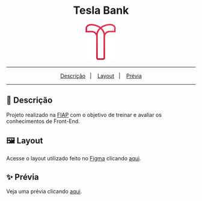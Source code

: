 <div align="center">
  <h1>Tesla Bank</h1>
  <img src="image/logo.svg">
  
</div>
<hr/>

<p align="center">
  <a href="#pushpin-Descrição">Descrição</a>&nbsp;&nbsp;&nbsp;|&nbsp;&nbsp;&nbsp;
  <a href="#framed_picture-Layout">Layout</a>&nbsp;&nbsp;&nbsp;|&nbsp;&nbsp;&nbsp;
  <a href="#sparkles-Prévia">Prévia</a>
</p>
<hr/>

## :pushpin: Descrição
Projeto realizado na [FIAP](https://www.fiap.com.br/) com o objetivo de treinar e avaliar os conhecimentos de Front-End.

## :framed_picture: Layout
Acesse o layout utilizado feito no [Figma](https://www.figma.com) clicando [aqui](https://www.figma.com/file/9kTm02TzU4RyVflT3Jlmff/1ESPR?type=design&node-id=0-1&mode=design&t=rSqo3dFf6caEcFxP-0).

## :sparkles: Prévia
Veja uma prévia clicando [aqui](https://landing-page-tesla-bank.vercel.app/).
